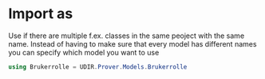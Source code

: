 # Import as

Use if there are multiple f.ex. classes in the same peoject with the same name. Instead of having to make sure that every model has different names you can specify which model you want to use

```C#
using Brukerrolle = UDIR.Prover.Models.Brukerrolle
```